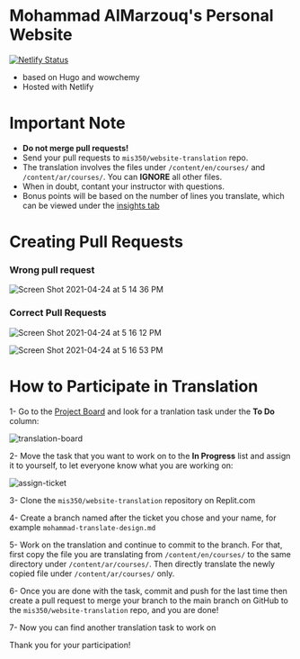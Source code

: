 # Mohammad AlMarzouq's Personal Website

[![Netlify Status](https://api.netlify.com/api/v1/badges/6c880946-9fa1-4e1f-ae9f-10fbf98f47d1/deploy-status)](https://app.netlify.com/sites/malmarz/deploys)

- based on Hugo and wowchemy
- Hosted with Netlify

# Important Note

- **Do not merge pull requests!**
- Send your pull requests to `mis350/website-translation` repo.
- The translation involves the files under `/content/en/courses/` and `/content/ar/courses/`. You can **IGNORE** all other files.
- When in doubt, contant your instructor with questions.
- Bonus points will be based on the number of lines you translate, which can be viewed under the [insights tab](https://github.com/mis350/website-translation/graphs/contributors)

# Creating Pull Requests

### Wrong pull request

![Screen Shot 2021-04-24 at 5 14 36 PM](https://user-images.githubusercontent.com/17110015/115961866-03baa700-a521-11eb-95e0-dc0f4f2bc20e.png)

### Correct Pull Requests

![Screen Shot 2021-04-24 at 5 16 12 PM](https://user-images.githubusercontent.com/17110015/115961878-12a15980-a521-11eb-9013-23ba2197fd04.png)

![Screen Shot 2021-04-24 at 5 16 53 PM](https://user-images.githubusercontent.com/17110015/115961879-146b1d00-a521-11eb-8bf7-e2c0d87be7e8.png)


# How to Participate in Translation

1- Go to the [Project Board](https://github.com/mis350/website-translation/projects/1) and look for a tranlation task under the **To Do** column:

![translation-board](https://user-images.githubusercontent.com/17110015/115769802-a0ac0180-a3b4-11eb-83c5-e40ec10c4718.png)

2- Move the task that you want to work on to the **In Progress** list and assign it to yourself, to let everyone know what you are working on:

![assign-ticket](https://user-images.githubusercontent.com/17110015/115770368-46f80700-a3b5-11eb-8a74-ca67fddfffe0.png)

3- Clone the `mis350/website-translation` repository on Replit.com

4- Create a branch named after the ticket you chose and your name, for example `mohammad-translate-design.md`

5- Work on the translation and continue to commit to the branch. For that, first copy the file you are translating from `/content/en/courses/` to the same directory under `/content/ar/courses/`. Then directly translate the newly copied file under `/content/ar/courses/` only.

6- Once you are done with the task, commit and push for the last time then create a pull request to merge your branch to the main branch on GitHub to the `mis350/website-translation` repo, and you are done!

7- Now you can find another translation task to work on


Thank you for your participation!
